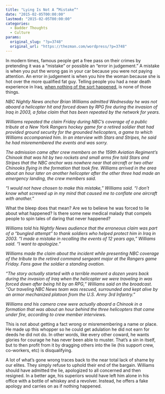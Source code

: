 ```yaml
---
title: "Lying Is Not A “Mistake”"
date: "2015-02-05T00:00:00"
lastmod: "2015-02-05T00:00:00"
categories:
  - Badder Thoughts
  - Culture
params:
  original_slug: "?p=3748"
  original_url: "https://thezman.com/wordpress/?p=3748"
---
```


In modern times, famous people get a free pass on their crimes by
pretending it was a “mistake” or possible an “error in judgement.” A
mistake is when you put the wrong gas in your car because you were not
paying attention. An error in judgement is when you hire the woman
because she is hot over the more qualified fat guy. Telling people you
had a near death experience in Iraq, <a
href="http://www.truthrevolt.org/news/brian-williams-misleads-viewers-his-apology-misleading-viewers"
rel="noopener" target="_blank">when nothing of the sort happened</a>, is
none of those things.

*NBC Nightly News anchor Brian Williams admitted Wednesday he was not
aboard a helicopter hit and forced down by RPG fire during the invasion
of Iraq in 2003, a false claim that has been repeated by the network for
years.*

*Williams repeated the claim Friday during NBC’s coverage of a public
tribute at a New York Rangers hockey game for a retired soldier that had
provided ground security for the grounded helicopters, a game to which
Williams accompanied him. In an interview with Stars and Stripes, he
said he had misremembered the events and was sorry.*

*The admission came after crew members on the 159th Aviation Regiment’s
Chinook that was hit by two rockets and small arms fire told Stars and
Stripes that the NBC anchor was nowhere near that aircraft or two other
Chinooks flying in the formation that took fire. Williams arrived in the
area about an hour later on another helicopter after the other three had
made an emergency landing, the crew members said.*

*“I would not have chosen to make this mistake,” Williams said. “I don’t
know what screwed up in my mind that caused me to conflate one aircraft
with another.”*

What the bleep does that mean? Are we to believe he was forced to lie
about what happened? Is there some new medical malady that compels
people to spin tales of daring that never happened?

*Williams told his Nightly News audience that the erroneous claim was
part of a “bungled attempt” to thank soldiers who helped protect him in
Iraq in 2003. “I made a mistake in recalling the events of 12 years
ago,” Williams said. “I want to apologize.”*

*Williams made the claim about the incident while presenting NBC
coverage of the tribute to the retired command sergeant major at the
Rangers game Friday. Fans gave the soldier a standing ovation.*

*“The story actually started with a terrible moment a dozen years back
during the invasion of Iraq when the helicopter we were traveling in was
forced down after being hit by an RPG,” Williams said on the broadcast.
“Our traveling NBC News team was rescued, surrounded and kept alive by
an armor mechanized platoon from the U.S. Army 3rd Infantry.”*

*Williams and his camera crew were actually aboard a Chinook in a
formation that was about an hour behind the three helicopters that came
under fire, according to crew member interviews.*

This is not about getting a fact wrong or misremembering a name or
place. He made up this whopper so he could get adulation he did not earn
for deeds he did not do. In other words, like every other coward, he
wants glories for courage he has never been able to muster. That’s a sin
in itself, but to then profit from it by dragging others into the lie
(his support crew, co-workers, etc) is disqualifying.

A lot of what’s gone wrong traces back to the near total lack of shame
by our elites. They simply refuse to uphold their end of the bargain.
Williams should have admitted the lie, apologized to all concerned and
then resigned. In a better age, his superiors would have left him alone
in his office with a bottle of whiskey and a revolver. Instead, he
offers a fake apology and carries on as if nothing happened.
